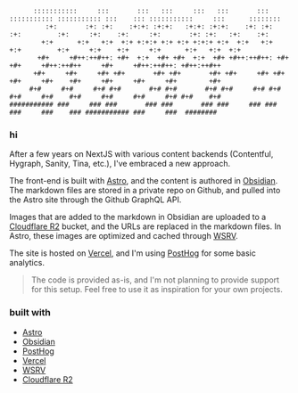 ```
      :::::::::::     :::       :::   :::     :::   :::       ::: ::::::::::: ::::::::::: :::    ::: :::::::::::     :::      ::::::::
         :+:       :+: :+:    :+:+: :+:+:   :+:+: :+:+:    :+: :+:   :+:         :+:     :+:    :+:     :+:       :+: :+:   :+:    :+:
        +:+      +:+   +:+  +:+ +:+:+ +:+ +:+ +:+:+ +:+  +:+   +:+  +:+         +:+     +:+    +:+     +:+      +:+   +:+  +:+
       +#+     +#++:++#++: +#+  +:+  +#+ +#+  +:+  +#+ +#++:++#++: +#+         +#+     +#++:++#++     +#+     +#++:++#++: +#++:++#++
      +#+     +#+     +#+ +#+       +#+ +#+       +#+ +#+     +#+ +#+         +#+     +#+    +#+     +#+     +#+     +#+        +#+
     #+#     #+#     #+# #+#       #+# #+#       #+# #+#     #+# #+#         #+#     #+#    #+#     #+#     #+#     #+# #+#    #+#
########### ###     ### ###       ### ###       ### ###     ### ###         ###     ###    ### ########### ###     ###  ########
```

### hi

After a few years on NextJS with various content backends (Contentful, Hygraph, Sanity, Tina, etc.), I've embraced a new approach.

The front-end is built with [Astro](https://astro.build/), and the content is authored in [Obsidian](https://obsidian.md/). The markdown files are stored in a private repo on Github, and pulled into the Astro site through the Github GraphQL API.

Images that are added to the markdown in Obsidian are uploaded to a [Cloudflare R2](https://www.cloudflare.com/developer-platform/r2/) bucket, and the URLs are replaced in the markdown files. In Astro, these images are optimized and cached through [WSRV](https://wsrv.nl/).

The site is hosted on [Vercel](https://vercel.com/), and I'm using [PostHog](https://posthog.com/) for some basic analytics.

> The code is provided as-is, and I'm not planning to provide support for this setup. Feel free to use it as inspiration for your own projects.

### built with

- [Astro](https://astro.build/)
- [Obsidian](https://obsidian.md/)
- [PostHog](https://posthog.com/)
- [Vercel](https://vercel.com/)
- [WSRV](https://wsrv.nl/)
- [Cloudflare R2](https://www.cloudflare.com/developer-platform/r2/)
